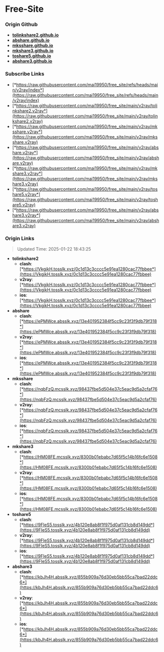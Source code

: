 # Free-Site

### Origin Github

- [**tolinkshare2.github.io**](https://github.com/tolinkshare2/tolinkshare2.github.io)
- [**abshare.github.io**](https://github.com/abshare/abshare.github.io)
- [**mksshare.github.io**](https://github.com/mksshare/mksshare.github.io)
- [**mkshare3.github.io**](https://github.com/mkshare3/mkshare3.github.io)
- [**toshare5.github.io**](https://github.com/toshare5/toshare5.github.io)
- [**abshare3.github.io**](https://github.com/abshare3/abshare3.github.io)

### Subscribe Links

- [*https://raw.githubusercontent.com/mai19950/free_site/refs/heads/main/v2ray/index*](https://raw.githubusercontent.com/mai19950/free_site/refs/heads/main/v2ray/index)
- [*https://raw.githubusercontent.com/mai19950/free_site/main/v2ray/tolinkshare2.v2ray*](https://raw.githubusercontent.com/mai19950/free_site/main/v2ray/tolinkshare2.v2ray)
- [*https://raw.githubusercontent.com/mai19950/free_site/main/v2ray/mksshare.v2ray*](https://raw.githubusercontent.com/mai19950/free_site/main/v2ray/mksshare.v2ray)
- [*https://raw.githubusercontent.com/mai19950/free_site/main/v2ray/abshare.v2ray*](https://raw.githubusercontent.com/mai19950/free_site/main/v2ray/abshare.v2ray)
- [*https://raw.githubusercontent.com/mai19950/free_site/main/v2ray/mkshare3.v2ray*](https://raw.githubusercontent.com/mai19950/free_site/main/v2ray/mkshare3.v2ray)
- [*https://raw.githubusercontent.com/mai19950/free_site/main/v2ray/toshare5.v2ray*](https://raw.githubusercontent.com/mai19950/free_site/main/v2ray/toshare5.v2ray)
- [*https://raw.githubusercontent.com/mai19950/free_site/main/v2ray/abshare3.v2ray*](https://raw.githubusercontent.com/mai19950/free_site/main/v2ray/abshare3.v2ray)

### Origin Links

> Updated Time: 2025-01-22 18:43:25

- **tolinkshare2**
  - **clash**: [*https://VkgjkH.tosslk.xyz/0c1d13c3cccc5e91ea1280cac77fbbee*](https://VkgjkH.tosslk.xyz/0c1d13c3cccc5e91ea1280cac77fbbee)
  - **v2ray**: [*https://VkgjkH.tosslk.xyz/0c1d13c3cccc5e91ea1280cac77fbbee*](https://VkgjkH.tosslk.xyz/0c1d13c3cccc5e91ea1280cac77fbbee)
  - **ios**: [*https://VkgjkH.tosslk.xyz/0c1d13c3cccc5e91ea1280cac77fbbee*](https://VkgjkH.tosslk.xyz/0c1d13c3cccc5e91ea1280cac77fbbee)
- **abshare**
  - **clash**: [*https://ePMWce.absslk.xyz/13e401952384f5cc9c23f3f9db79f318*](https://ePMWce.absslk.xyz/13e401952384f5cc9c23f3f9db79f318)
  - **v2ray**: [*https://ePMWce.absslk.xyz/13e401952384f5cc9c23f3f9db79f318*](https://ePMWce.absslk.xyz/13e401952384f5cc9c23f3f9db79f318)
  - **ios**: [*https://ePMWce.absslk.xyz/13e401952384f5cc9c23f3f9db79f318*](https://ePMWce.absslk.xyz/13e401952384f5cc9c23f3f9db79f318)
- **mksshare**
  - **clash**: [*https://nqbFzQ.mcsslk.xyz/98437fbe5d504e37c5eac9d5a2cfaf76*](https://nqbFzQ.mcsslk.xyz/98437fbe5d504e37c5eac9d5a2cfaf76)
  - **v2ray**: [*https://nqbFzQ.mcsslk.xyz/98437fbe5d504e37c5eac9d5a2cfaf76*](https://nqbFzQ.mcsslk.xyz/98437fbe5d504e37c5eac9d5a2cfaf76)
  - **ios**: [*https://nqbFzQ.mcsslk.xyz/98437fbe5d504e37c5eac9d5a2cfaf76*](https://nqbFzQ.mcsslk.xyz/98437fbe5d504e37c5eac9d5a2cfaf76)
- **mkshare3**
  - **clash**: [*https://HM08FE.mcsslk.xyz/8300b01ebabc7d65f5c14b16fc6e1508*](https://HM08FE.mcsslk.xyz/8300b01ebabc7d65f5c14b16fc6e1508)
  - **v2ray**: [*https://HM08FE.mcsslk.xyz/8300b01ebabc7d65f5c14b16fc6e1508*](https://HM08FE.mcsslk.xyz/8300b01ebabc7d65f5c14b16fc6e1508)
  - **ios**: [*https://HM08FE.mcsslk.xyz/8300b01ebabc7d65f5c14b16fc6e1508*](https://HM08FE.mcsslk.xyz/8300b01ebabc7d65f5c14b16fc6e1508)
- **toshare5**
  - **clash**: [*https://9FIeS5.tosslk.xyz/4b120e8ab8f1f975d0af131cb8d149dd*](https://9FIeS5.tosslk.xyz/4b120e8ab8f1f975d0af131cb8d149dd)
  - **v2ray**: [*https://9FIeS5.tosslk.xyz/4b120e8ab8f1f975d0af131cb8d149dd*](https://9FIeS5.tosslk.xyz/4b120e8ab8f1f975d0af131cb8d149dd)
  - **ios**: [*https://9FIeS5.tosslk.xyz/4b120e8ab8f1f975d0af131cb8d149dd*](https://9FIeS5.tosslk.xyz/4b120e8ab8f1f975d0af131cb8d149dd)
- **abshare3**
  - **clash**: [*https://kbJh4H.absslk.xyz/855b909a76d30eb5bb55ca7bad22ddc6*](https://kbJh4H.absslk.xyz/855b909a76d30eb5bb55ca7bad22ddc6)
  - **v2ray**: [*https://kbJh4H.absslk.xyz/855b909a76d30eb5bb55ca7bad22ddc6*](https://kbJh4H.absslk.xyz/855b909a76d30eb5bb55ca7bad22ddc6)
  - **ios**: [*https://kbJh4H.absslk.xyz/855b909a76d30eb5bb55ca7bad22ddc6*](https://kbJh4H.absslk.xyz/855b909a76d30eb5bb55ca7bad22ddc6)
